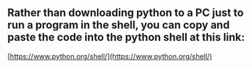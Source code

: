 ## Rather than downloading python to a PC just to run a program in the shell, you can copy and paste the code into the python shell at this link:
[https://www.python.org/shell/](https://www.python.org/shell/)
